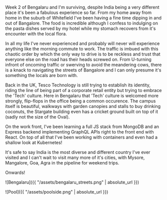 Week 2 of Bengalaru and I'm surviving, despite India being a very different place it's been a fabulous experience so far. From my home away from home in the suburb of Whitefield I've been having a fine time dipping in and out of Bangalore. The food is incredible although I confess to indulging on the pasta dishes served by my hotel while my stomach recovers from it's encounter with the local flora.

In all my life I've never experienced and probably will never will experience anything like the morning commute to work. The traffic is imbued with this chaotic order by which the only way to drive is to be reckless and trust that everyone else on the road has their heads screwed on. From U-turning infront of oncoming traffic or swerving to avoid the meandering cows, there is a knack to navigating the streets of Bangalore and I can only presume it's something the locals are born with.

Back in the UK, Tesco Technology is still trying to establish its identity, riding the line of being part of a corporate retail entity but trying to embrace the 'Tech' culture. Here in Bengalaru that 'Tech' culture is welcomed more strongly, flip-flops in the office being a common occurence. The campus itself is beautiful, walkways with garden canopies and stalls to buy drinking coconuts, the Stargate building even has a cricket ground built on top of it (sadly not the size of the Oval).

On the work front, I've been learning a full JS stack from MongoDB and an Express backend implementing GraphQL APIs right to the front end with React. On top of all that I've been working with containers and even had a shallow look at Kubernetes!

It's safe to say India is the most diverse and different country I've ever visited and I can't wait to visit many more of it's cities, with Mysore, Mangalore, Goa, Agra in the pipeline for weekend trips.

Onwards!

![Bengalaru]({{ "/assets/bengalaru_streets.png" | absolute_url }})

![Pool]({{ "/assets/poolside.png" | absolute_url }})
